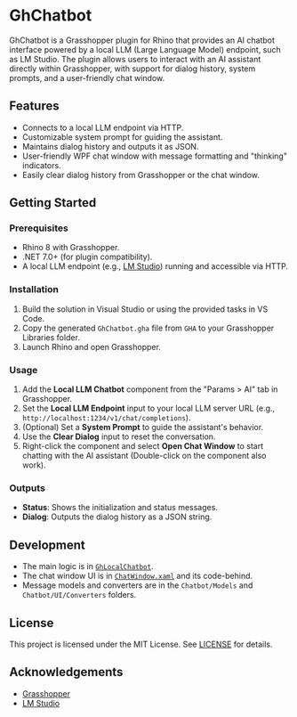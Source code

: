# GhChatbot

GhChatbot is a Grasshopper plugin for Rhino that provides an AI chatbot interface powered by a local LLM (Large Language Model) endpoint, such as LM Studio. The plugin allows users to interact with an AI assistant directly within Grasshopper, with support for dialog history, system prompts, and a user-friendly chat window.

## Features

- Connects to a local LLM endpoint via HTTP.
- Customizable system prompt for guiding the assistant.
- Maintains dialog history and outputs it as JSON.
- User-friendly WPF chat window with message formatting and "thinking" indicators.
- Easily clear dialog history from Grasshopper or the chat window.

## Getting Started

### Prerequisites

- Rhino 8 with Grasshopper.
- .NET 7.0+ (for plugin compatibility).
- A local LLM endpoint (e.g., [LM Studio](https://lmstudio.ai/)) running and accessible via HTTP.

### Installation

1. Build the solution in Visual Studio or using the provided tasks in VS Code.
2. Copy the generated `GhChatbot.gha` file from `GHA` to your Grasshopper Libraries folder.
3. Launch Rhino and open Grasshopper.

### Usage

1. Add the **Local LLM Chatbot** component from the "Params > AI" tab in Grasshopper.
2. Set the **Local LLM Endpoint** input to your local LLM server URL (e.g., `http://localhost:1234/v1/chat/completions`).
3. (Optional) Set a **System Prompt** to guide the assistant's behavior.
4. Use the **Clear Dialog** input to reset the conversation.
5. Right-click the component and select **Open Chat Window** to start chatting with the AI assistant (Double-click on the component also work).

### Outputs

- **Status**: Shows the initialization and status messages.
- **Dialog**: Outputs the dialog history as a JSON string.

## Development

- The main logic is in [`GhLocalChatbot`](GhChatbot/GhChatbot/Chatbot/Component/GhLocalChatbot.cs).
- The chat window UI is in [`ChatWindow.xaml`](GhChatbot/GhChatbot/Chatbot/UI/ChatWindow.xaml) and its code-behind.
- Message models and converters are in the `Chatbot/Models` and `Chatbot/UI/Converters` folders.

## License

This project is licensed under the MIT License. See [LICENSE](LICENSE) for details.

## Acknowledgements

- [Grasshopper](https://www.grasshopper3d.com/)
- [LM Studio](https://lmstudio.ai/)
